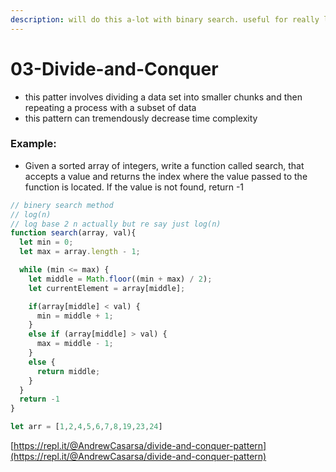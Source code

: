 ```yaml
---
description: will do this a-lot with binary search. useful for really long data sets
---
```


# 03-Divide-and-Conquer

* this patter involves dividing a data set into smaller chunks and then repeating a process with a subset of data
* this pattern can tremendously decrease time complexity 

### Example: 

* Given a sorted array of integers, write a function called search, that accepts a value and returns the index where the value passed to the function is located. If the value is not found, return -1 

```javascript
// binery search method 
// log(n) 
// log base 2 n actually but re say just log(n)
function search(array, val){
  let min = 0;
  let max = array.length - 1;

  while (min <= max) {
    let middle = Math.floor((min + max) / 2);
    let currentElement = array[middle];

    if(array[middle] < val) {
      min = middle + 1;
    } 
    else if (array[middle] > val) {
      max = middle - 1;
    }
    else {
      return middle;
    }
  }
  return -1 
}

let arr = [1,2,4,5,6,7,8,19,23,24]
```

[https://repl.it/@AndrewCasarsa/divide-and-conquer-pattern](https://repl.it/@AndrewCasarsa/divide-and-conquer-pattern)



